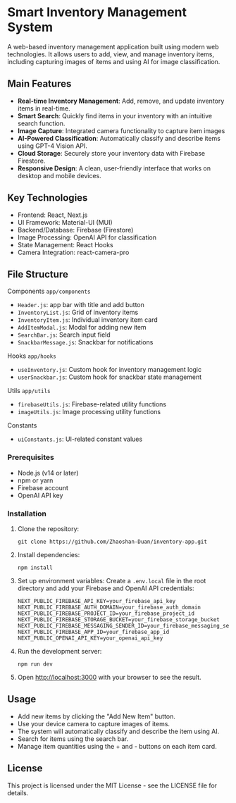 # Smart Inventory Management System

A web-based inventory management application built using modern web technologies. It allows users to add, view, and manage inventory items, including capturing images of items and using AI for image classification.

## Main Features
- **Real-time Inventory Management**: Add, remove, and update inventory items in real-time.
- **Smart Search**: Quickly find items in your inventory with an intuitive search function.
- **Image Capture**: Integrated camera functionality to capture item images
- **AI-Powered Classification**: Automatically classify and describe items using GPT-4 Vision API.
- **Cloud Storage**: Securely store your inventory data with Firebase Firestore.
- **Responsive Design**: A clean, user-friendly interface that works on desktop and mobile devices.

## Key Technologies

- Frontend: React, Next.js
- UI Framework: Material-UI (MUI)
- Backend/Database: Firebase (Firestore)
- Image Processing: OpenAI API for classification
- State Management: React Hooks
- Camera Integration: react-camera-pro

## File Structure
Components `app/components` 
- `Header.js`: app bar with title and add button
- `InventoryList.js`: Grid of inventory items
- `InventoryItem.js`: Individual inventory item card
- `AddItemModal.js`: Modal for adding new item
- `SearchBar.js`: Search input field
- `SnackbarMessage.js`: Snackbar for notifications

Hooks `app/hooks`
- `useInventory.js`: Custom hook for inventory management logic
- `userSnackbar.js`: Custom hook for snackbar state management

Utils `app/utils`
- `firebaseUtils.js`: Firebase-related utility functions
- `imageUtils.js`: Image processing utility functions

Constants
- `uiConstants.js`: UI-related constant values

### Prerequisites

- Node.js (v14 or later)
- npm or yarn
- Firebase account
- OpenAI API key

### Installation

1. Clone the repository:
   ```
   git clone https://github.com/Zhaoshan-Duan/inventory-app.git
   ```

2. Install dependencies:
   ```
   npm install
   ```

3. Set up environment variables:
   Create a `.env.local` file in the root directory and add your Firebase and OpenAI API credentials:
   ```
   NEXT_PUBLIC_FIREBASE_API_KEY=your_firebase_api_key
   NEXT_PUBLIC_FIREBASE_AUTH_DOMAIN=your_firebase_auth_domain
   NEXT_PUBLIC_FIREBASE_PROJECT_ID=your_firebase_project_id
   NEXT_PUBLIC_FIREBASE_STORAGE_BUCKET=your_firebase_storage_bucket
   NEXT_PUBLIC_FIREBASE_MESSAGING_SENDER_ID=your_firebase_messaging_sender_id
   NEXT_PUBLIC_FIREBASE_APP_ID=your_firebase_app_id
   NEXT_PUBLIC_OPENAI_API_KEY=your_openai_api_key
   ```

4. Run the development server:
   ```
   npm run dev
   ```

5. Open [http://localhost:3000](http://localhost:3000) with your browser to see the result.

## Usage

- Add new items by clicking the "Add New Item" button.
- Use your device camera to capture images of items.
- The system will automatically classify and describe the item using AI.
- Search for items using the search bar.
- Manage item quantities using the + and - buttons on each item card.

## License

This project is licensed under the MIT License - see the LICENSE file for details.

